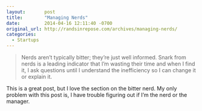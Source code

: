 ```yaml
---
layout:       post
title:        "Managing Nerds"
date:         2014-04-16 12:11:40 -0700
original_url: http://randsinrepose.com/archives/managing-nerds/
categories:
  - Startups
---
```




 > Nerds aren’t typically bitter; they’re just well informed. Snark from nerds is a leading indicator that I’m wasting their time and when I find it, I ask questions until I understand the inefficiency so I can change it or explain it.

 This is a great post, but I love the section on the bitter nerd. My only problem with this post is, I have trouble figuring out if I’m the nerd or the manager. 
